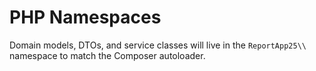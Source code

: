# PHP Namespaces

Domain models, DTOs, and service classes will live in the `ReportApp25\\` namespace to match the Composer autoloader.
